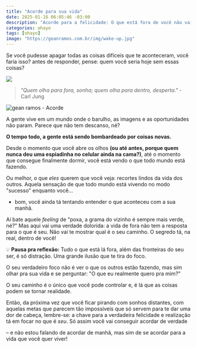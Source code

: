 ```yaml
---
title: "Acorde para sua vida"
date: 2025-01-16 06:05:46 -03:00
description: "Acorde para a felicidade: O que está fora de você não vai te ajudar, foco!"
categories: ohayo
tags: [ohayo]
image: "https://geanramos.com.br/img/wake-up.jpg"
---
```

Se você pudesse apagar todas as coisas difíceis que te aconteceram, você faria isso? antes de responder, pense: quem você seria hoje sem essas coisas?

![](https://cdn.jsdelivr.net/gh/geanramos/files/img/filosofando.png)

> _"Quem olha para fora, sonha; quem olha para dentro, desperta."_   - Carl Jung

![gean ramos - Acorde](https://geanramos.com.br/img/wake-up.jpg)

A gente vive em um mundo onde o barulho, as imagens e as oportunidades não param. Parece que não tem descanso, né?

 **O tempo todo, a gente está sendo bombardeado por coisas novas.**

Desde o momento que você abre os olhos **(ou até antes, porque quem nunca deu uma espiadinha no celular ainda na cama?)**, até o momento que consegue finalmente dormir, você está vendo o que todo mundo está fazendo. 

Ou melhor, o que _eles_ querem que você veja: recortes lindos da vida dos outros. Aquela sensação de que todo mundo está vivendo no modo "sucesso" enquanto você... 

 - bom, você ainda tá tentando entender o que aconteceu com a sua manhã.

Aí bate aquele _feeling_ de "poxa, a grama do vizinho é sempre mais verde, né?" Mas aqui vai uma verdade dolorida: a vida de fora não tem a resposta para o que é seu. Não vai te mostrar qual é o seu caminho. O segredo tá, na real, dentro de você!

💡 **Pausa pra reflexão:** Tudo o que está lá fora, além das fronteiras do seu ser, é só distração. Uma grande ilusão que te tira do foco. 

O seu verdadeiro foco não é ver o que os outros estão fazendo, mas sim olhar pra sua vida e se perguntar: "O que eu realmente quero pra mim?" 

O seu caminho é o único que você pode controlar e, é lá que as coisas podem se tornar realidade.

Então, da próxima vez que você ficar pirando com sonhos distantes, com aquelas metas que parecem tão impossíveis que só servem para te dar uma dor de cabeça, lembre-se: a chave para a verdadeira felicidade e realização tá em focar no que é _seu_. Só assim você vai conseguir acordar de verdade 

– e não estou falando de acordar de manhã, mas sim de se acordar para a vida que você quer viver!